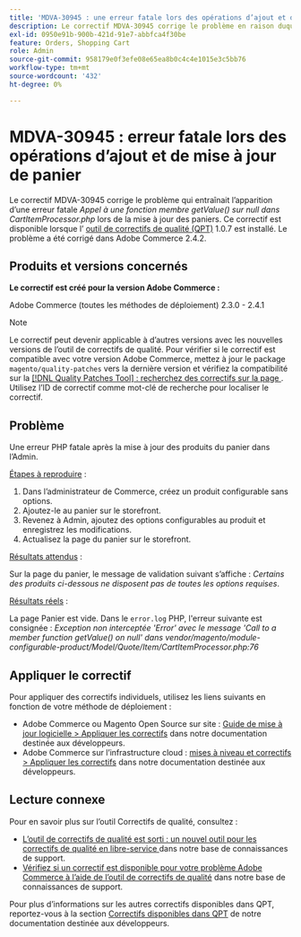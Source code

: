 ```yaml
---
title: 'MDVA-30945 : une erreur fatale lors des opérations d’ajout et de mise à jour de panier'
description: Le correctif MDVA-30945 corrige le problème en raison duquel vous recevez une erreur fatale *Appelez à une fonction membre getValue() sur null dans CartItemProcessor.php* configurable dans le module-produit lors de la mise à jour des paniers. Ce correctif est disponible lorsque l’[outil de correctifs de qualité (QPT)](/help/announcements/adobe-commerce-announcements/magento-quality-patches-released-new-tool-to-self-serve-quality-patches.md) 1.0.7 est installé. Le problème a été corrigé dans Adobe Commerce 2.4.2.
exl-id: 0950e91b-900b-421d-91e7-abbfca4f30be
feature: Orders, Shopping Cart
role: Admin
source-git-commit: 958179e0f3efe08e65ea8b0c4c4e1015e3c5bb76
workflow-type: tm+mt
source-wordcount: '432'
ht-degree: 0%

---
```


# MDVA-30945 : erreur fatale lors des opérations d’ajout et de mise à jour de panier

Le correctif MDVA-30945 corrige le problème qui entraînait l’apparition d’une erreur fatale *Appel à une fonction membre getValue() sur null dans CartItemProcessor.php* lors de la mise à jour des paniers. Ce correctif est disponible lorsque l’ [outil de correctifs de qualité (QPT)](/help/announcements/adobe-commerce-announcements/magento-quality-patches-released-new-tool-to-self-serve-quality-patches.md) 1.0.7 est installé. Le problème a été corrigé dans Adobe Commerce 2.4.2.

## Produits et versions concernés

**Le correctif est créé pour la version Adobe Commerce :**

Adobe Commerce (toutes les méthodes de déploiement) 2.3.0 - 2.4.1

>[!NOTE]
>
>Le correctif peut devenir applicable à d’autres versions avec les nouvelles versions de l’outil de correctifs de qualité. Pour vérifier si le correctif est compatible avec votre version Adobe Commerce, mettez à jour le package `magento/quality-patches` vers la dernière version et vérifiez la compatibilité sur la [[!DNL Quality Patches Tool] : recherchez des correctifs sur la page ](https://devdocs.magento.com/quality-patches/tool.html#patch-grid). Utilisez l’ID de correctif comme mot-clé de recherche pour localiser le correctif.

## Problème

Une erreur PHP fatale après la mise à jour des produits du panier dans l’Admin.

<u>Étapes à reproduire</u> :

1. Dans l’administrateur de Commerce, créez un produit configurable sans options.
1. Ajoutez-le au panier sur le storefront.
1. Revenez à Admin, ajoutez des options configurables au produit et enregistrez les modifications.
1. Actualisez la page du panier sur le storefront.

<u>Résultats attendus</u> :

Sur la page du panier, le message de validation suivant s’affiche : *Certains des produits ci-dessous ne disposent pas de toutes les options requises*.

<u>Résultats réels</u> :

La page Panier est vide. Dans le `error.log` PHP, l&#39;erreur suivante est consignée : *Exception non interceptée &#39;Error&#39; avec le message &#39;Call to a member function getValue() on null&#39; dans vendor/magento/module-configurable-product/Model/Quote/Item/CartItemProcessor.php:76*

## Appliquer le correctif

Pour appliquer des correctifs individuels, utilisez les liens suivants en fonction de votre méthode de déploiement :

* Adobe Commerce ou Magento Open Source sur site : [Guide de mise à jour logicielle > Appliquer les correctifs](https://devdocs.magento.com/guides/v2.4/comp-mgr/patching/mqp.html) dans notre documentation destinée aux développeurs.
* Adobe Commerce sur l’infrastructure cloud : [mises à niveau et correctifs > Appliquer les correctifs](https://devdocs.magento.com/cloud/project/project-patch.html) dans notre documentation destinée aux développeurs.

## Lecture connexe

Pour en savoir plus sur l’outil Correctifs de qualité, consultez :

* [ L’outil de correctifs de qualité est sorti : un nouvel outil pour les correctifs de qualité en libre-service ](/help/announcements/adobe-commerce-announcements/magento-quality-patches-released-new-tool-to-self-serve-quality-patches.md) dans notre base de connaissances de support.
* [Vérifiez si un correctif est disponible pour votre problème Adobe Commerce à l’aide de l’outil de correctifs de qualité](/help/support-tools/patches-available-in-qpt-tool/check-patch-for-magento-issue-with-magento-quality-patches.md) dans notre base de connaissances de support.

Pour plus d’informations sur les autres correctifs disponibles dans QPT, reportez-vous à la section [Correctifs disponibles dans QPT](https://devdocs.magento.com/quality-patches/tool.html#patch-grid) de notre documentation destinée aux développeurs.
